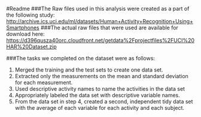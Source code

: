 #Readme
###The Raw files used in this analysis were created as a part of the following study:
http://archive.ics.uci.edu/ml/datasets/Human+Activity+Recognition+Using+Smartphones 
###The actual raw files that were used are available for download here:
https://d396qusza40orc.cloudfront.net/getdata%2Fprojectfiles%2FUCI%20HAR%20Dataset.zip 

###The tasks we completed on the dataset were as follows:
1.  Merged the training and the test sets to create one data set.
2.  Extracted only the measurements on the mean and standard deviation for each measurement. 
3.  Used descriptive activity names to name the activities in the data set
4.  Appropriately labeled the data set with descriptive variable names. 
5.  From the data set in step 4, created a second, independent tidy data set with the average of each variable for each activity and each subject.
